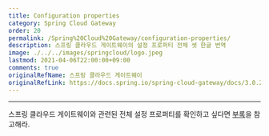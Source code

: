```yaml
---
title: Configuration properties
category: Spring Cloud Gateway
order: 20
permalink: /Spring%20Cloud%20Gateway/configuration-properties/
description: 스프링 클라우드 게이트웨이의 설정 프로퍼티 전체 셋 한글 번역
image: ./../../images/springcloud/logo.jpeg
lastmod: 2021-04-06T22:00:00+09:00
comments: true
originalRefName: 스프링 클라우드 게이트웨이
originalRefLink: https://docs.spring.io/spring-cloud-gateway/docs/3.0.2/reference/html/#configuration-properties
---
```


---

스프링 클라우드 게이트웨이와 관련된 전체 설정 프로퍼티를 확인하고 싶다면 [부록](https://docs.spring.io/spring-cloud-gateway/docs/3.0.2/reference/html/appendix.html)을 참고해라.